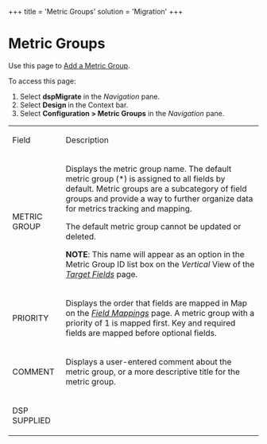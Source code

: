 +++
title = 'Metric Groups'
solution = 'Migration'
+++

# Metric Groups

<div class="use">

Use this page to [Add a Metric
Group](../Use_Cases/Work_with_Metric_Groups#Add_a_metric_group).

</div>

To access this page:

1.  Select <span style="font-weight: bold;">dspMigrate</span> in the
    <span style="font-style: italic;">Navigation</span> pane.
2.  Select <span style="font-weight: bold;">Design </span>in the Context
    bar.
3.  Select <span style="font-weight: bold;">Configuration \> Metric
    Groups</span> in the
    <span style="font-style: italic;">Navigation</span> pane.

<table>
<tbody>
<tr class="odd">
<td><p>Field</p></td>
<td><p>Description</p></td>
</tr>
<tr class="even">
<td><p>METRIC GROUP</p></td>
<td><p>Displays the metric group name. The default metric group (*) is assigned to all fields by default. Metric groups are a subcategory of field groups and provide a way to further organize data for metrics tracking and mapping.</p>
<p>The default metric group cannot be updated or deleted.</p>
<p><strong>NOTE</strong>: This name will appear as an option in the Metric Group ID list box on the <span style="font-style: italic;">Vertical</span> View of the <span style="font-style: italic;"><a href="Target_Fields_H_Target_Design">Target Fields</a></span> page.</p></td>
</tr>
<tr class="odd">
<td><p>PRIORITY</p></td>
<td><p>Displays the order that fields are mapped in Map on the <em><a href="../../Map/Page_Desc/Field_Mappings_H">Field Mappings</a></em> page. A metric group with a priority of 1 is mapped first. Key and required fields are mapped before optional fields.</p></td>
</tr>
<tr class="even">
<td><p>COMMENT</p></td>
<td><p>Displays a user-entered comment about the metric group, or a more descriptive title for the metric group.</p></td>
</tr>
<tr class="odd">
<td><p>DSP SUPPLIED</p></td>
<td></td>
</tr>
</tbody>
</table>
